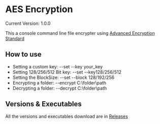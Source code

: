 # AES Encryption
Current Version: 1.0.0

This a console command line file encrypter using [Advanced Encryption Standard](https://en.wikipedia.org/wiki/Advanced_Encryption_Standard)

## How to use
- Setting a custom key: --set --key your_key
- Setting 128/256/512 Bit key: --set --key128/256/512
- Setting the BlockSize: --set --block 128/192/256
- Encrypting a folder: --encrypt C:\folder\path
- Decrypting a folder: --decrypt C:\folder\path

## Versions & Executables
All the versions and executables download are in [Releases](https://github.com/xSmoking/aesencryption/releases/)
